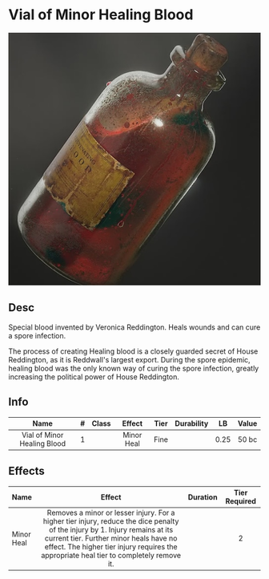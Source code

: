 # Vial of Minor Healing Blood

![Copyright](VialOfHealingBlood.png)

## Desc

Special blood invented by Veronica Reddington. Heals wounds and can cure a spore infection.

The process of creating Healing blood is a closely guarded secret of House Reddington, as it is Reddwall's largest export. During the spore epidemic, healing blood was the only known way of curing the spore infection, greatly increasing the political power of House Reddington.

## Info

|            Name            | # | Class |   Effect   | Tier | Durability |  LB  | Value |
| :-------------------------: | :-: | :---: | :--------: | :--: | :--------: | :--: | :---: |
| Vial of Minor Healing Blood | 1 |      | Minor Heal | Fine |            | 0.25 | 50 bc |

## Effects

| Name       |                                                                                                                               Effect                                                                                                                               | Duration | Tier Required |
| :--------- | :----------------------------------------------------------------------------------------------------------------------------------------------------------------------------------------------------------------------------------------------------------------: | :------: | :-----------: |
| Minor Heal | Removes a minor or lesser injury. For a higher tier injury, reduce the dice penalty of the injury by 1. Injury remains at its current tier. Further minor heals have no effect. The higher tier injury requires the appropriate heal tier to completely remove it. |          |       2       |
